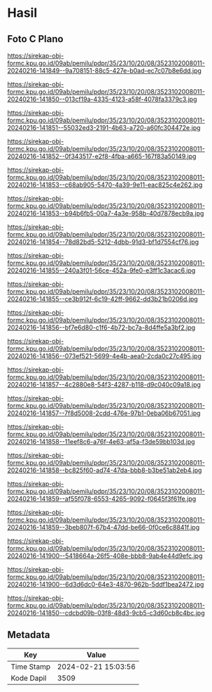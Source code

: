 # Hasil

## Foto C Plano

https://sirekap-obj-formc.kpu.go.id/09ab/pemilu/pdpr/35/23/10/20/08/3523102008011-20240216-141849--9a708151-88c5-427e-b0ad-ec7c07b8e6dd.jpg

https://sirekap-obj-formc.kpu.go.id/09ab/pemilu/pdpr/35/23/10/20/08/3523102008011-20240216-141850--013cf19a-4335-4123-a58f-4078fa3379c3.jpg

https://sirekap-obj-formc.kpu.go.id/09ab/pemilu/pdpr/35/23/10/20/08/3523102008011-20240216-141851--55032ed3-2191-4b63-a720-a60fc304472e.jpg

https://sirekap-obj-formc.kpu.go.id/09ab/pemilu/pdpr/35/23/10/20/08/3523102008011-20240216-141852--0f343517-e2f8-4fba-a665-167f83a50149.jpg

https://sirekap-obj-formc.kpu.go.id/09ab/pemilu/pdpr/35/23/10/20/08/3523102008011-20240216-141853--c68ab905-5470-4a39-9e11-eac825c4e262.jpg

https://sirekap-obj-formc.kpu.go.id/09ab/pemilu/pdpr/35/23/10/20/08/3523102008011-20240216-141853--b94b6fb5-00a7-4a3e-958b-40d7878ecb9a.jpg

https://sirekap-obj-formc.kpu.go.id/09ab/pemilu/pdpr/35/23/10/20/08/3523102008011-20240216-141854--78d82bd5-5212-4dbb-91d3-bf1d7554cf76.jpg

https://sirekap-obj-formc.kpu.go.id/09ab/pemilu/pdpr/35/23/10/20/08/3523102008011-20240216-141855--240a3f01-56ce-452a-9fe0-e3ff1c3acac6.jpg

https://sirekap-obj-formc.kpu.go.id/09ab/pemilu/pdpr/35/23/10/20/08/3523102008011-20240216-141855--ce3b912f-6c19-42ff-9662-dd3b21b0206d.jpg

https://sirekap-obj-formc.kpu.go.id/09ab/pemilu/pdpr/35/23/10/20/08/3523102008011-20240216-141856--bf7e6d80-c1f6-4b72-bc7a-8d4ffe5a3bf2.jpg

https://sirekap-obj-formc.kpu.go.id/09ab/pemilu/pdpr/35/23/10/20/08/3523102008011-20240216-141856--073ef521-5699-4e4b-aea0-2cda0c27c495.jpg

https://sirekap-obj-formc.kpu.go.id/09ab/pemilu/pdpr/35/23/10/20/08/3523102008011-20240216-141857--4c2880e8-54f3-4287-b118-d9c040c09a18.jpg

https://sirekap-obj-formc.kpu.go.id/09ab/pemilu/pdpr/35/23/10/20/08/3523102008011-20240216-141857--7f8d5008-2cdd-476e-97b1-0eba06b67051.jpg

https://sirekap-obj-formc.kpu.go.id/09ab/pemilu/pdpr/35/23/10/20/08/3523102008011-20240216-141858--11eef8c6-a76f-4e63-af5a-f3de59bb103d.jpg

https://sirekap-obj-formc.kpu.go.id/09ab/pemilu/pdpr/35/23/10/20/08/3523102008011-20240216-141858--bc825f60-ad74-47da-bbb8-b3be51ab2eb4.jpg

https://sirekap-obj-formc.kpu.go.id/09ab/pemilu/pdpr/35/23/10/20/08/3523102008011-20240216-141859--af55f078-6553-4265-9092-f0645f3f61fe.jpg

https://sirekap-obj-formc.kpu.go.id/09ab/pemilu/pdpr/35/23/10/20/08/3523102008011-20240216-141859--3beb807f-67b4-47dd-be66-0f0ce6c8841f.jpg

https://sirekap-obj-formc.kpu.go.id/09ab/pemilu/pdpr/35/23/10/20/08/3523102008011-20240216-141900--5418664a-26f5-408e-bbb8-9ab4e44d9efc.jpg

https://sirekap-obj-formc.kpu.go.id/09ab/pemilu/pdpr/35/23/10/20/08/3523102008011-20240216-141900--6d3d6dc0-64e3-4870-962b-5ddf1bea2472.jpg

https://sirekap-obj-formc.kpu.go.id/09ab/pemilu/pdpr/35/23/10/20/08/3523102008011-20240216-141850--cdcbd09b-03f8-48d3-9cb5-c3d60cb8c4bc.jpg


## Metadata

| Key        | Value               |
| ---------- | ------------------- |
| Time Stamp | 2024-02-21 15:03:56 |
| Kode Dapil | 3509                |




